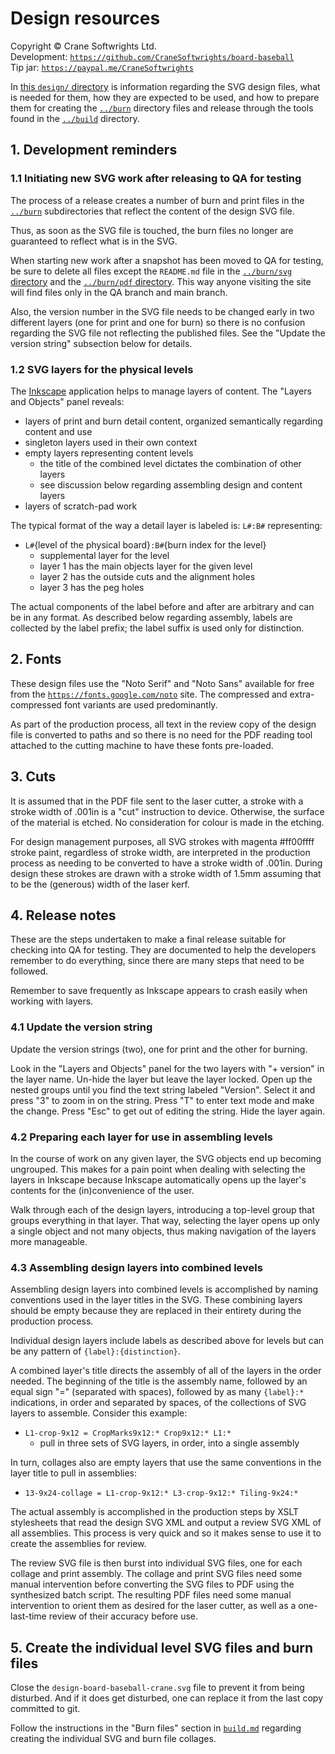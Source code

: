 # Design resources

Copyright © Crane Softwrights Ltd.  
Development: [`https://github.com/CraneSoftwrights/board-baseball`](https://github.com/CraneSoftwrights/board-baseball)  
Tip jar: [`https://paypal.me/CraneSoftwrights`](https://paypal.me/CraneSoftwrights)  

In [this `design/` directory](../design) is information regarding the SVG design files, what is needed for them, how they are expected to be used, and how to prepare them for creating the [`../burn`](burn.md) directory files and release through the tools found in the [`../build`](build.md) directory.

## 1. Development reminders

### 1.1 Initiating new SVG work after releasing to QA for testing

The process of a release creates a number of burn and print files in the [`../burn`](../burn) subdirectories that reflect the content of the design SVG file.

Thus, as soon as the SVG file is touched, the burn files no longer are guaranteed to reflect what is in the SVG.

When starting new work after a snapshot has been moved to QA for testing, be sure to delete all files except the `README.md` file in the [`../burn/svg` directory](../burn/svg) and the [`../burn/pdf` directory](../burn/pdf). This way anyone visiting the site will find files only in the QA branch and main branch.

Also, the version number in the SVG file needs to be changed early in two different layers (one for print and one for burn) so there is no confusion regarding the SVG file not reflecting the published files. See the "Update the version string" subsection below for details.

### 1.2 SVG layers for the physical levels

The [Inkscape](https://inkscape.org) application helps to manage layers of content. The "Layers and Objects" panel reveals:
- layers of print and burn detail content, organized semantically regarding content and use
- singleton layers used in their own context
- empty layers representing content levels
  - the title of the combined level dictates the combination of other layers
  - see discussion below regarding assembling design and content layers
- layers of scratch-pad work

The typical format of the way a detail layer is labeled is: `L#:B#` representing:
- `L#`{level of the physical board}`:B#`{burn index for the level}
   - supplemental layer for the level
   - layer 1 has the main objects layer for the given level
   - layer 2 has the outside cuts and the alignment holes
   - layer 3 has the peg holes

The actual components of the label before and after are arbitrary and can be in any format. As described below regarding assembly, labels are collected by the label prefix; the label suffix is used only for distinction.

## 2. Fonts

These design files use the "Noto Serif" and "Noto Sans" available for free from the [`https://fonts.google.com/noto`](https://fonts.google.com/noto) site. The compressed and extra-compressed font variants are used predominantly.

As part of the production process, all text in the review copy of the design file is converted to paths and so there is no need for the PDF reading tool attached to the cutting machine to have these fonts pre-loaded.

## 3. Cuts

It is assumed that in the PDF file sent to the laser cutter, a stroke with a stroke width of .001in is a "cut" instruction to device. Otherwise, the surface of the material is etched. No consideration for colour is made in the etching.

For design management purposes, all SVG strokes with magenta #ff00ffff stroke paint, regardless of stroke width, are interpreted in the production process as needing to be converted to have a stroke width of .001in. During design these strokes are drawn with a stroke width of 1.5mm assuming that to be the (generous) width of the laser kerf. 

## 4. Release notes

These are the steps undertaken to make a final release suitable for checking into QA for testing. They are documented to help the developers remember to do everything, since there are many steps that need to be followed.

Remember to save frequently as Inkscape appears to crash easily when working with layers.

### 4.1 Update the version string

Update the version strings (two), one for print and the other for burning. 

Look in the "Layers and Objects" panel for the two layers with "+ version" in the layer name. Un-hide the layer but leave the layer locked. Open up the nested groups until you find the text string labeled "Version". Select it and press "3" to zoom in on the string. Press "T" to enter text mode and make the change. Press "Esc" to get out of editing the string. Hide the layer again.

### 4.2 Preparing each layer for use in assembling levels

In the course of work on any given layer, the SVG objects end up becoming ungrouped. This makes for a pain point when dealing with selecting the layers in Inkscape because Inkscape automatically opens up the layer's contents for the (in)convenience of the user.

Walk through each of the design layers, introducing a top-level group that groups everything in that layer. That way, selecting the layer opens up only a single object and not many objects, thus making navigation of the layers more manageable.

### 4.3 Assembling design layers into combined levels

Assembling design layers into combined levels is accomplished by naming conventions used in the layer titles in the SVG. These combining layers should be empty because they are replaced in their entirety during the production process.

Individual design layers include labels as described above for levels but can be any pattern of `{label}:{distinction}`.

A combined layer's title directs the assembly of all of the layers in the order needed. The beginning of the title is the assembly name, followed by an equal sign "=" (separated with spaces), followed by as many `{label}:*` indications, in order and separated by spaces, of the collections of SVG layers to assemble. Consider this example:

- `L1-crop-9x12 = CropMarks9x12:* Crop9x12:* L1:*`
  - pull in three sets of SVG layers, in order, into a single assembly

In turn, collages also are empty layers that use the same conventions in the layer title to pull in assemblies:

- `13-9x24-collage = L1-crop-9x12:* L3-crop-9x12:* Tiling-9x24:*`

The actual assembly is accomplished in the production steps by XSLT stylesheets that read the design SVG XML and output a review SVG XML of all assemblies. This process is very quick and so it makes sense to use it to create the assemblies for review.

The review SVG file is then burst into individual SVG files, one for each collage and print assembly. The collage and print SVG files need some manual intervention before converting the SVG files to PDF using the synthesized batch script. The resulting PDF files need some manual intervention to orient them as desired for the laser cutter, as well as a one-last-time review of their accuracy before use.

## 5. Create the individual level SVG files and burn files

Close the `design-board-baseball-crane.svg` file to prevent it from being disturbed. And if it does get disturbed, one can replace it from the last copy committed to git.

Follow the instructions in the "Burn files" section in [`build.md`](build.md) regarding creating the individual SVG and burn file collages.


